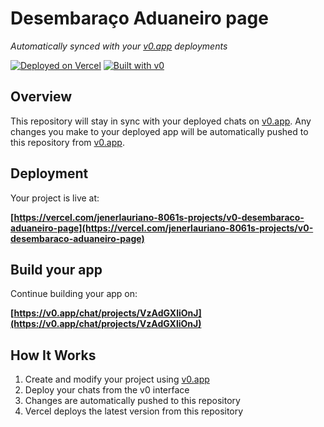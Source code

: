 # Desembaraço Aduaneiro page

*Automatically synced with your [v0.app](https://v0.app) deployments*

[![Deployed on Vercel](https://img.shields.io/badge/Deployed%20on-Vercel-black?style=for-the-badge&logo=vercel)](https://vercel.com/jenerlauriano-8061s-projects/v0-desembaraco-aduaneiro-page)
[![Built with v0](https://img.shields.io/badge/Built%20with-v0.app-black?style=for-the-badge)](https://v0.app/chat/projects/VzAdGXliOnJ)

## Overview

This repository will stay in sync with your deployed chats on [v0.app](https://v0.app).
Any changes you make to your deployed app will be automatically pushed to this repository from [v0.app](https://v0.app).

## Deployment

Your project is live at:

**[https://vercel.com/jenerlauriano-8061s-projects/v0-desembaraco-aduaneiro-page](https://vercel.com/jenerlauriano-8061s-projects/v0-desembaraco-aduaneiro-page)**

## Build your app

Continue building your app on:

**[https://v0.app/chat/projects/VzAdGXliOnJ](https://v0.app/chat/projects/VzAdGXliOnJ)**

## How It Works

1. Create and modify your project using [v0.app](https://v0.app)
2. Deploy your chats from the v0 interface
3. Changes are automatically pushed to this repository
4. Vercel deploys the latest version from this repository
